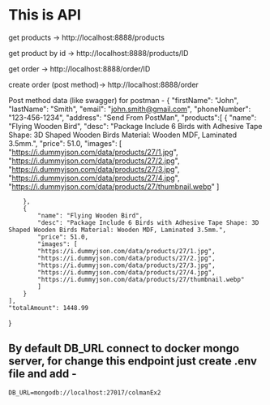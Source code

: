 # This is API

get products ->
http://localhost:8888/products

get product by id ->
http://localhost:8888/products/ID

get order ->
http://localhost:8888/order/ID

create order (post method)->
http://localhost:8888/order

Post method data (like swagger) for postman -
{
    "firstName": "John",
    "lastName": "Smith",
    "email": "john.smith@gmail.com",
    "phoneNumber": "123-456-1234",
    "address": "Send From PostMan",
    "products":[
        {
             "name": "Flying Wooden Bird",
             "desc": "Package Include 6 Birds with Adhesive Tape Shape: 3D Shaped Wooden Birds Material: Wooden MDF, Laminated 3.5mm.",
            "price": 51.0,
            "images": [
            "https://i.dummyjson.com/data/products/27/1.jpg",
            "https://i.dummyjson.com/data/products/27/2.jpg",
            "https://i.dummyjson.com/data/products/27/3.jpg",
            "https://i.dummyjson.com/data/products/27/4.jpg",
            "https://i.dummyjson.com/data/products/27/thumbnail.webp"
            ]

        },
        {
            "name": "Flying Wooden Bird",
            "desc": "Package Include 6 Birds with Adhesive Tape Shape: 3D Shaped Wooden Birds Material: Wooden MDF, Laminated 3.5mm.",
            "price": 51.0,
            "images": [
            "https://i.dummyjson.com/data/products/27/1.jpg",
            "https://i.dummyjson.com/data/products/27/2.jpg",
            "https://i.dummyjson.com/data/products/27/3.jpg",
            "https://i.dummyjson.com/data/products/27/4.jpg",
            "https://i.dummyjson.com/data/products/27/thumbnail.webp"
            ]
        }
    ],
    "totalAmount": 1448.99
}

## By default DB_URL connect to docker mongo server, for change this endpoint just create .env file and add -

`DB_URL=mongodb://localhost:27017/colmanEx2`

